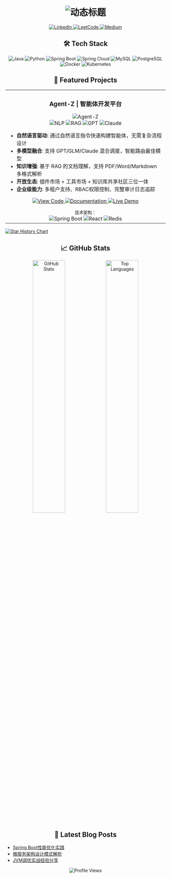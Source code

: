 <!-- 动态标题 -->
<h1 align="center"> 
  <img src="https://readme-typing-svg.demolab.com?font=Fira+Code&size=30&pause=1000&color=007ACC&center=true&vCenter=true&width=435&lines=Hi+%F0%9F%91%8B%2C+I'm+zhangigao;Java+Backend+Developer;Spring+Boot+Enthusiast;Open+Source+Contributor" alt="动态标题" />
</h1>

<!-- 社交徽章 -->
<p align="center">
  <a href="https://linkedin.com/in/yourprofile">
    <img src="https://img.shields.io/badge/LinkedIn-0077B5?style=for-the-badge&logo=linkedin&logoColor=white" alt="LinkedIn"/>
  </a>
  <a href="[https://leetcode.com/yourprofile](https://leetcode.cn/u/pedantic-hermann6si/)">
    <img src="https://img.shields.io/badge/LeetCode-FFA116?style=for-the-badge&logo=leetcode&logoColor=black" alt="LeetCode"/>
  </a>
  <a href="https://medium.com/@yourprofile">
    <img src="https://img.shields.io/badge/Medium-12100E?style=for-the-badge&logo=medium&logoColor=white" alt="Medium"/>
  </a>
</p>

<!-- 技术栈 -->
<h2 align="center">🛠 Tech Stack</h2>

<p align="center">
  <!-- Languages -->
  <img src="https://img.shields.io/badge/Java-ED8B00?style=for-the-badge&logo=openjdk&logoColor=white" alt="Java"/>
  <img src="https://img.shields.io/badge/Python-3776AB?style=for-the-badge&logo=python&logoColor=white" alt="Python"/>
  
  <!-- Frameworks -->
  <img src="https://img.shields.io/badge/Spring_Boot-6DB33F?style=for-the-badge&logo=springboot&logoColor=white" alt="Spring Boot"/>
  <img src="https://img.shields.io/badge/Spring_Cloud-6DB33F?style=for-the-badge&logo=springsecurity&logoColor=white" alt="Spring Cloud"/>
  
  <!-- Databases -->
  <img src="https://img.shields.io/badge/MySQL-005C84?style=for-the-badge&logo=mysql&logoColor=white" alt="MySQL"/>
  <img src="https://img.shields.io/badge/PostgreSQL-316192?style=for-the-badge&logo=postgresql&logoColor=white" alt="PostgreSQL"/>
  
  <!-- DevOps -->
  <img src="https://img.shields.io/badge/Docker-2496ED?style=for-the-badge&logo=docker&logoColor=white" alt="Docker"/>
  <img src="https://img.shields.io/badge/Kubernetes-326CE5?style=for-the-badge&logo=kubernetes&logoColor=white" alt="Kubernetes"/>
</p>

<!-- 项目展示 -->
<h2 align="center">🚀 Featured Projects</h2>

<table align="center">
  <tr>
    <td width="100%">
      <h3 align="center">Agent-Z | 智能体开发平台</h3>
      <p align="center">
        <img src="https://via.placeholder.com/600x300/6DB33F/FFFFFF?text=Agent-Z+Platform" alt="Agent-Z" />
        <br>
        <img src="https://img.shields.io/badge/NLP-4BC425?style=flat&logo=natural-language-processing&logoColor=white" alt="NLP">
        <img src="https://img.shields.io/badge/RAG-009688?style=flat&logo=rag&logoColor=white" alt="RAG">
        <img src="https://img.shields.io/badge/GPT-412991?style=flat&logo=openai&logoColor=white" alt="GPT">
        <img src="https://img.shields.io/badge/Claude-FF9900?style=flat&logo=anthropic&logoColor=white" alt="Claude">
      </p>
      <ul>
        <li><b>自然语言驱动</b>: 通过自然语言指令快速构建智能体，无需复杂流程设计</li>
        <li><b>多模型融合</b>: 支持 GPT/GLM/Claude 混合调度，智能路由最佳模型</li>
        <li><b>知识增强</b>: 基于 RAG 的文档理解，支持 PDF/Word/Markdown 多格式解析</li>
        <li><b>开放生态</b>: 插件市场 + 工具市场 + 知识库共享社区三位一体</li>
        <li><b>企业级能力</b>: 多租户支持、RBAC权限控制、完整审计日志追踪</li>
      </ul>
      <p align="center">
        <a href="https://github.com/zhangigao/Agent-Z">
          <img src="https://img.shields.io/badge/源码-Repository-3178C6?style=for-the-badge&logo=github&logoColor=white" alt="View Code"/>
        </a>
        <a href="https://github.com/zhangigao/Agent-Z/wiki">
          <img src="https://img.shields.io/badge/文档-Documentation-009688?style=for-the-badge&logo=gitbook&logoColor=white" alt="Documentation"/>
        </a>
        <a href="https://demo.agent-z.com">
          <img src="https://img.shields.io/badge/在线体验-Demo-FF6F00?style=for-the-badge&logo=google-chrome&logoColor=white" alt="Live Demo"/>
        </a>
      </p>
      <div align="center">
        <sub>技术架构：</sub>
        <br>
        <img src="https://img.shields.io/badge/Spring_Boot-6DB33F?logo=springboot&logoColor=white" alt="Spring Boot">
        <img src="https://img.shields.io/badge/React-61DAFB?logo=react&logoColor=black" alt="React">
        <img src="https://img.shields.io/badge/Redis-DC382D?logo=redis&logoColor=white" alt="Redis">
      </div>
    </td>
  </tr>
</table>

[![Star History Chart](https://api.star-history.com/svg?repos=zhangigao/zhangigao&type=Date)](https://www.star-history.com/#zhangigao/zhangigao&Date)

<!-- GitHub统计 -->
<h2 align="center">📈 GitHub Stats</h2>

<p align="center">
  <img src="https://github-readme-stats.vercel.app/api?username=zhangigao&show_icons=true&theme=radical" alt="GitHub Stats" width="45%"/>
  
  <img src="https://github-readme-stats.vercel.app/api/top-langs/?username=zhangigao&layout=compact&theme=radical" alt="Top Languages" width="45%"/>
</p>

<!-- 动态更新的内容 -->
<h2 align="center">📝 Latest Blog Posts</h2>

<!-- 使用GitHub Action自动更新博客文章 -->
<!-- 需要配置对应的workflow -->
<!-- BLOG-POST-LIST:START -->
- [Spring Boot性能优化实践](https://yourblog.com/spring-boot-performance)
- [微服务架构设计模式解析](https://yourblog.com/microservices-patterns)
- [JVM调优实战经验分享](https://yourblog.com/jvm-tuning)
<!-- BLOG-POST-LIST:END -->

<!-- 访客统计 -->
<p align="center">
  <img src="https://komarev.com/ghpvc/?username=zhangigao&label=Profile%20Views&color=blue&style=flat-square" alt="Profile Views"/>
</p>
